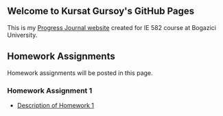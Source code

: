 ## Welcome to Kursat Gursoy's GitHub Pages

This is my [Progress Journal website](https://bu-ie-582.github.io/fall21-kursatgursoy/) created for IE 582 course at Bogazici University.

## Homework Assignments

Homework assignments will be posted in this page.

### Homework Assignment 1

* [Description of Homework 1](files/IE582_Fall20_Homework_1.pdf)








